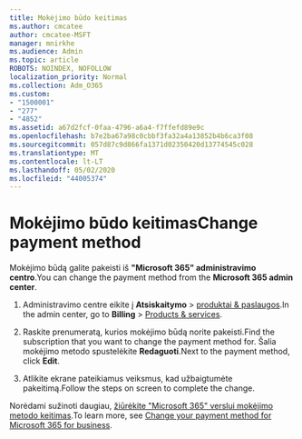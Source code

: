 ```yaml
---
title: Mokėjimo būdo keitimas
ms.author: cmcatee
author: cmcatee-MSFT
manager: mnirkhe
ms.audience: Admin
ms.topic: article
ROBOTS: NOINDEX, NOFOLLOW
localization_priority: Normal
ms.collection: Adm_O365
ms.custom:
- "1500001"
- "277"
- "4852"
ms.assetid: a67d2fcf-0faa-4796-a6a4-f7ffefd89e9c
ms.openlocfilehash: b7e2ba67a98c0cbbf3fa32a4a13852b4b6ca3f08
ms.sourcegitcommit: 057d87c9d866fa1371d02350420d13774545c028
ms.translationtype: MT
ms.contentlocale: lt-LT
ms.lasthandoff: 05/02/2020
ms.locfileid: "44005374"
---
```

# <a name="change-payment-method"></a><span data-ttu-id="5ec72-102">Mokėjimo būdo keitimas</span><span class="sxs-lookup"><span data-stu-id="5ec72-102">Change payment method</span></span>

<span data-ttu-id="5ec72-103">Mokėjimo būdą galite pakeisti iš **"Microsoft 365" administravimo centro**.</span><span class="sxs-lookup"><span data-stu-id="5ec72-103">You can change the payment method from the **Microsoft 365 admin center**.</span></span>
  
1. <span data-ttu-id="5ec72-104">Administravimo centre eikite į **Atsiskaitymo** \> [produktai & paslaugos](https://go.microsoft.com/fwlink/p/?linkid=842054).</span><span class="sxs-lookup"><span data-stu-id="5ec72-104">In the admin center, go to **Billing** \> [Products & services](https://go.microsoft.com/fwlink/p/?linkid=842054).</span></span>

2. <span data-ttu-id="5ec72-105">Raskite prenumeratą, kurios mokėjimo būdą norite pakeisti.</span><span class="sxs-lookup"><span data-stu-id="5ec72-105">Find the subscription that you want to change the payment method for.</span></span> <span data-ttu-id="5ec72-106">Šalia mokėjimo metodo spustelėkite **Redaguoti**.</span><span class="sxs-lookup"><span data-stu-id="5ec72-106">Next to the payment method, click **Edit**.</span></span>

3. <span data-ttu-id="5ec72-107">Atlikite ekrane pateikiamus veiksmus, kad užbaigtumėte pakeitimą.</span><span class="sxs-lookup"><span data-stu-id="5ec72-107">Follow the steps on screen to complete the change.</span></span>

<span data-ttu-id="5ec72-108">Norėdami sužinoti daugiau, [žiūrėkite "Microsoft 365" verslui mokėjimo metodo keitimas](https://docs.microsoft.com/office365/admin/subscriptions-and-billing/change-payment-method).</span><span class="sxs-lookup"><span data-stu-id="5ec72-108">To learn more, see [Change your payment method for Microsoft 365 for business](https://docs.microsoft.com/office365/admin/subscriptions-and-billing/change-payment-method).</span></span>
